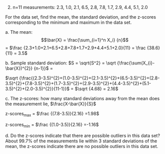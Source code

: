 2. n=11 measurements: 2.3, 1.0, 2.1, 6.5, 2.8, 7.8, 1.7, 2.9, 4.4, 5.1, 2.0

For the data set, find the mean, the standard deviation, and the z-scores corresponding to the minimum and maximum in the data set.

a. The mean: $$\bar{X} = \frac{\sum_{i=1}^n X_i} {n}$$ = $\frac {2.3+1.0+2.1+6.5+2.8+7.8+1.7+2.9+4.4+5.1+2.0}{11} = \frac {38.6}{11} = 3.5$

b. Sample standard deviation: $S = \sqrt{S^2} = \sqrt {\frac{\sum(X_{i}-\bar{X})^{2}} {n-1}}$ = 

$\sqrt {\frac{(2.3-3.5)^{2}+(1.0-3.5)^{2}+(2.1-3.5)^{2}+(6.5-3.5)^{2}+(2.8-3.5)^{2}+(7.8-3.5)^{2}+(1.7-3.5)^{2}+(2.9-3.5)^{2}+(4.4-3.5)^{2}+(5.1-3.5)^{2}+(2.0-3.5)^{2}}{11-1}}$ = $\sqrt {4.68} = 2.16$

c. The z-scores: how many standard deviations away from the mean does the measurement lie, $\frac{X-\bar{X}}{S}$

z-scores<sub>max</sub> = $\frac {(7.8-3.5)}{2.16} =1.98$

z-scores<sub>min</sub> = $\frac {(1.0-3.5)}{2.16} =-1.16$

d. Do the z-scores indicate that there are possible outliers in this data set? 
About 99.7% of the measurements lie within 3 standard deviations of the mean, the z-scores indicate there are no possible outliers in this data set.

